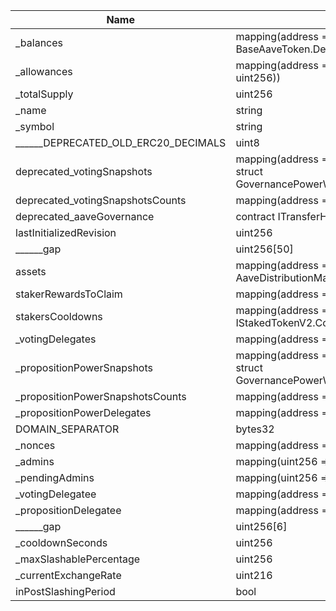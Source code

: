 | Name                                | Type                                                                                | Slot | Offset | Bytes | Contract                                               |
|-------------------------------------|-------------------------------------------------------------------------------------|------|--------|-------|--------------------------------------------------------|
| _balances                           | mapping(address => struct BaseAaveToken.DelegationAwareBalance)                     | 0    | 0      | 32    | src/flattened/StakedTokenV3Flattened.sol:StakedTokenV3 |
| _allowances                         | mapping(address => mapping(address => uint256))                                     | 1    | 0      | 32    | src/flattened/StakedTokenV3Flattened.sol:StakedTokenV3 |
| _totalSupply                        | uint256                                                                             | 2    | 0      | 32    | src/flattened/StakedTokenV3Flattened.sol:StakedTokenV3 |
| _name                               | string                                                                              | 3    | 0      | 32    | src/flattened/StakedTokenV3Flattened.sol:StakedTokenV3 |
| _symbol                             | string                                                                              | 4    | 0      | 32    | src/flattened/StakedTokenV3Flattened.sol:StakedTokenV3 |
| ______DEPRECATED_OLD_ERC20_DECIMALS | uint8                                                                               | 5    | 0      | 1     | src/flattened/StakedTokenV3Flattened.sol:StakedTokenV3 |
| deprecated_votingSnapshots          | mapping(address => mapping(uint256 => struct GovernancePowerWithSnapshot.Snapshot)) | 6    | 0      | 32    | src/flattened/StakedTokenV3Flattened.sol:StakedTokenV3 |
| deprecated_votingSnapshotsCounts    | mapping(address => uint256)                                                         | 7    | 0      | 32    | src/flattened/StakedTokenV3Flattened.sol:StakedTokenV3 |
| deprecated_aaveGovernance           | contract ITransferHook                                                              | 8    | 0      | 20    | src/flattened/StakedTokenV3Flattened.sol:StakedTokenV3 |
| lastInitializedRevision             | uint256                                                                             | 9    | 0      | 32    | src/flattened/StakedTokenV3Flattened.sol:StakedTokenV3 |
| ______gap                           | uint256[50]                                                                         | 10   | 0      | 1600  | src/flattened/StakedTokenV3Flattened.sol:StakedTokenV3 |
| assets                              | mapping(address => struct AaveDistributionManager.AssetData)                        | 60   | 0      | 32    | src/flattened/StakedTokenV3Flattened.sol:StakedTokenV3 |
| stakerRewardsToClaim                | mapping(address => uint256)                                                         | 61   | 0      | 32    | src/flattened/StakedTokenV3Flattened.sol:StakedTokenV3 |
| stakersCooldowns                    | mapping(address => struct IStakedTokenV2.CooldownSnapshot)                          | 62   | 0      | 32    | src/flattened/StakedTokenV3Flattened.sol:StakedTokenV3 |
| _votingDelegates                    | mapping(address => address)                                                         | 63   | 0      | 32    | src/flattened/StakedTokenV3Flattened.sol:StakedTokenV3 |
| _propositionPowerSnapshots          | mapping(address => mapping(uint256 => struct GovernancePowerWithSnapshot.Snapshot)) | 64   | 0      | 32    | src/flattened/StakedTokenV3Flattened.sol:StakedTokenV3 |
| _propositionPowerSnapshotsCounts    | mapping(address => uint256)                                                         | 65   | 0      | 32    | src/flattened/StakedTokenV3Flattened.sol:StakedTokenV3 |
| _propositionPowerDelegates          | mapping(address => address)                                                         | 66   | 0      | 32    | src/flattened/StakedTokenV3Flattened.sol:StakedTokenV3 |
| DOMAIN_SEPARATOR                    | bytes32                                                                             | 67   | 0      | 32    | src/flattened/StakedTokenV3Flattened.sol:StakedTokenV3 |
| _nonces                             | mapping(address => uint256)                                                         | 68   | 0      | 32    | src/flattened/StakedTokenV3Flattened.sol:StakedTokenV3 |
| _admins                             | mapping(uint256 => address)                                                         | 69   | 0      | 32    | src/flattened/StakedTokenV3Flattened.sol:StakedTokenV3 |
| _pendingAdmins                      | mapping(uint256 => address)                                                         | 70   | 0      | 32    | src/flattened/StakedTokenV3Flattened.sol:StakedTokenV3 |
| _votingDelegatee                    | mapping(address => address)                                                         | 71   | 0      | 32    | src/flattened/StakedTokenV3Flattened.sol:StakedTokenV3 |
| _propositionDelegatee               | mapping(address => address)                                                         | 72   | 0      | 32    | src/flattened/StakedTokenV3Flattened.sol:StakedTokenV3 |
| ______gap                           | uint256[6]                                                                          | 73   | 0      | 192   | src/flattened/StakedTokenV3Flattened.sol:StakedTokenV3 |
| _cooldownSeconds                    | uint256                                                                             | 79   | 0      | 32    | src/flattened/StakedTokenV3Flattened.sol:StakedTokenV3 |
| _maxSlashablePercentage             | uint256                                                                             | 80   | 0      | 32    | src/flattened/StakedTokenV3Flattened.sol:StakedTokenV3 |
| _currentExchangeRate                | uint216                                                                             | 81   | 0      | 27    | src/flattened/StakedTokenV3Flattened.sol:StakedTokenV3 |
| inPostSlashingPeriod                | bool                                                                                | 81   | 27     | 1     | src/flattened/StakedTokenV3Flattened.sol:StakedTokenV3 |
